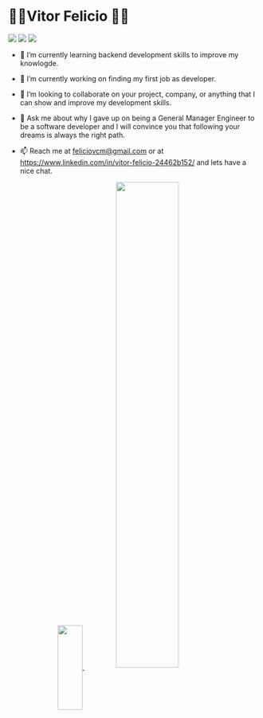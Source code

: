 <h1>👨‍🔧Vitor Felicio 👨‍💻</h1> 

[![](https://img.shields.io/badge/-Gmail-c14438?style=flat-square&logo=Gmail&logoColor=white&link=mailto:feliciovcm@gmail.com)](mailto:feliciovcm@gmail.com)
[![](https://img.shields.io/badge/-LinkedIn-0072b1?style=flat-square&logo=linkedin&logoColor=white&link=https://www.linkedin.com/in/vitor-felicio-24462b152/)](https://www.linkedin.com/in/vitor-felicio-24462b152/)
[![](https://img.shields.io/badge/-Instagram-bc2a8d?style=flat-square&logo=linkedin&logoColor=white&link=https://www.instagram.com/vitorfeliciocmoreira/?hl=pt-br)](https://www.instagram.com/vitorfeliciocmoreira/?hl=pt-br)



- 🌱 I’m currently learning backend development skills to improve my knowlogde.

- 🔭 I’m currently working on finding my first job as developer.

- 👯 I’m looking to collaborate on your project, company, or anything that I can show and improve my development skills.

- 💬 Ask me about why I gave up on being a General Manager Engineer to be a software developer and I will convince you that following your dreams is always the right path.

- 📫 Reach me at feliciovcm@gmail.com or at https://www.linkedin.com/in/vitor-felicio-24462b152/ and lets have a nice chat.

<p align="center">
  <a href="https://github.com/feliciovcm">
    <img
      align="center"
         height="170"
         width="50"
      src="https://github-readme-stats.vercel.app/api/top-langs/?username=feliciovcm&layout=compact&theme=tokyonight"
    />
  </a>
  <a href="https://github.com/feliciovcm">
    <img
      align="center"
      width="50%"
      src="https://github-readme-stats.vercel.app/api?username=feliciovcm&count_private=true&show_icons=true&custom_title=Github%20Status&hide=issues&theme=tokyonight"
    />
  </a>

</p>

